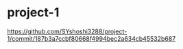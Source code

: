 # project-1
https://github.com/SYshoshi3288/project-1/commit/187b3a7ccbf80668f4994bec2a634cb45532b687
